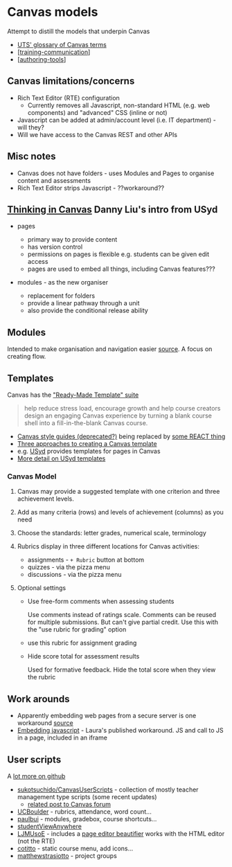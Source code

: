 # Canvas models

Attempt to distill the models that underpin Canvas

- [UTS' glossary of Canvas terms](https://lx.uts.edu.au/collections/planning-your-canvas-course/resources/glossary-of-canvas-terms/)
- [[training-communication]]
- [[authoring-tools]]

## Canvas limitations/concerns

- Rich Text Editor (RTE) configuration 
    - Currently removes all Javascript, non-standard HTML (e.g. web components) and "advanced" CSS (inline or not)
- Javascript can be added at admin/account level (i.e. IT department) - will they?
- Will we have access to the Canvas REST  and other APIs

## Misc notes

- Canvas does not have folders - uses Modules and Pages to organise content and assessments
- Rich Text Editor strips Javascript - ??workaround??

## [Thinking in Canvas](https://educational-innovation.sydney.edu.au/teaching@sydney/thinking-in-canvas/) Danny Liu's intro from USyd

- pages
    -  primary way to provide content 
    -  has version control
    -  permissions on pages is flexible e.g. students can be given edit access
    -  pages are used to embed all things, including Canvas features???

- modules - as the new organiser
    - replacement for folders
    - provide a linear pathway through a unit 
    - also provide the conditional release ability

## Modules

Intended to make organisation and navigation easier [source](https://sites.rmit.edu.au/sister/2020/06/29/designing-a-module-in-canvas/). A focus on creating flow.

## Templates

Canvas has the ["Ready-Made Template" suite](https://community.canvaslms.com/t5/Canvas-Instructional-Designer/2020-Course-Design-Essentials-Ready-Made-Template-Refresh/td-p/278763)
> help reduce stress load, encourage growth and help course creators design an engaging Canvas experience by turning a blank course shell into a fill-in-the-blank Canvas course.

- [Canvas style guides (deprecated?)](https://griffith.instructure.com/styleguide) being replaced by [some REACT thing](https://instructure.design/)
- [Three approaches to creating a Canvas template](https://www.unicon.net/insights/articles/three-approaches-to-creating-a-canvas-template)
- e.g. [USyd](https://lx.uts.edu.au/collections/examples-canvas-sites/resources/how-can-i-structure-my-canvas-subject-site-effectively/) provides templates for pages in Canvas
- [More detail on USyd templates](https://lx.uts.edu.au/blog/2020/07/21/get-moving-with-canvas-templates-and-shells/)


### Canvas Model

1. Canvas may provide a suggested template with one criterion and three achievement levels.
2. Add as many criteria (rows) and levels of achievement (columns) as you need
3. Choose the standards: letter grades, numerical scale, terminology
4. Rubrics display in three different locations for Canvas activities: 

    - assignments - `+ Rubric` button at bottom
    - quizzes - via the pizza menu 
    - discussions - via the pizza menu
5.  Optional settings

    - Use free-form comments when assessing students

        Use comments instead of ratings scale. Comments can be reused for multiple submissions. But can't give partial credit. Use this with the "use rubric for grading" option
    - use this rubric for assignment grading
    - Hide score total for assessment results

        Used for formative feedback.  Hide the total score when they view the rubric


## Work arounds

- Apparently embedding web pages from a secure server is one workaround [source](https://wordpress.miracosta.edu/joyfulteaching/2017/07/22/lisas-dozen-tips-for-canvas/)
- [Embedding javascript](https://community.canvaslms.com/t5/Canvas-Question-Forum/How-do-I-add-javascript-in-the-HTML-editor/m-p/120884/highlight/true#M41789) - Laura's published workaround.  JS and call to JS in a page, included in an iframe

## User scripts

A [lot more on github](https://github.com/search?q=canvas+userscripts)

- [sukotsuchido/CanvasUserScripts](https://github.com/sukotsuchido/CanvasUserScripts) - collection of mostly teacher management type scripts (some recent updates)
    - [related post to Canvas forum](https://community.canvaslms.com/t5/Canvas-Developers-Group/Print-Canvas-Quizzes-UserScript/ba-p/243044)
- [UCBoulder](https://github.com/UCBoulder/canvas-userscripts) - rubrics, attendance, word count...
- [paulbui](https://github.com/paulbui/canvas-tweaks) - modules, gradebox, course shortcuts...
- [studentViewAnywhere](https://github.com/cesbrandt/canvas-javascript-studentViewAnywhere)
- [LJMUsoE](https://github.com/LJMUSoE/CanvasHacks) - includes a [page editor beautifier](https://github.com/LJMUSoE/CanvasHacks/tree/master/Editor) works with the HTML editor (not the RTE)
- [cotitto](https://github.com/cotitto/canvas-userscripts) - static course menu, add icons... 
- [matthewstrasiotto](https://github.com/matthewstrasiotto/canvas_userscripts) - project groups


[//begin]: # "Autogenerated link references for markdown compatibility"
[training-communication]: training-communication "Canvas training communication"
[authoring-tools]: authoring-tools "Authoring tools"
[//end]: # "Autogenerated link references"